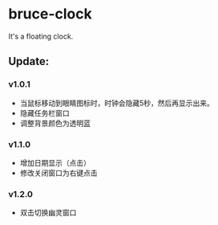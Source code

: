 # bruce-clock
It's a floating clock.

## Update:
### v1.0.1
* 当鼠标移动到眼睛图标时，时钟会隐藏5秒，然后再显示出来。
* 隐藏任务栏窗口
* 调整背景颜色为透明蓝

### v1.1.0
* 增加日期显示（点击）
* 修改关闭窗口为右键点击

### v1.2.0
* 双击切换幽灵窗口

